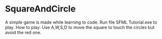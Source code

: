 # SquareAndCircle
A simple game is made while learning to code.
Run file SFML Tutorial.exe to play. How to play: Use A,W,S,D to move the square to touch the circles but avoid the red one.
